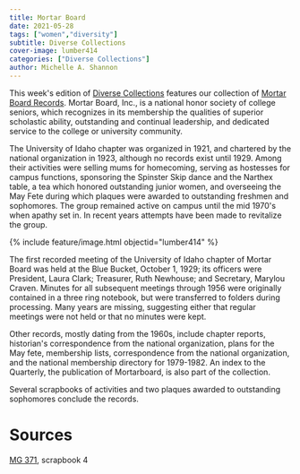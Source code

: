 ```yaml
---
title: Mortar Board
date: 2021-05-28
tags: ["women","diversity"]
subtitle: Diverse Collections
cover-image: lumber414
categories: ["Diverse Collections"]
author: Michelle A. Shannon
---
```


This week's edition of [Diverse Collections](https://harvester.lib.uidaho.edu/series/diversecollections.html) features our collection of [Mortar Board Records](https://archiveswest.orbiscascade.org/ark:/80444/xv96451). Mortar Board, Inc., is a national honor society of college seniors, which recognizes in its membership the qualities of superior scholastic ability, outstanding and continual leadership, and dedicated service to the college or university community.

The University of Idaho chapter was organized in 1921, and chartered by the national organization in 1923, although no records exist until 1929. Among their activities were selling mums for homecoming, serving as hostesses for campus functions, sponsoring the Spinster Skip dance and the Narthex table, a tea which honored outstanding junior women, and overseeing the May Fete during which plaques were awarded to outstanding freshmen and sophomores. The group remained active on campus until the mid 1970's when apathy set in. In recent years attempts have been made to revitalize the group.

{% include feature/image.html objectid="lumber414" %}

The first recorded meeting of the University of Idaho chapter of Mortar Board was held at the Blue Bucket, October 1, 1929; its officers were President, Laura Clark; Treasurer, Ruth Newhouse; and Secretary, Marylou Craven. Minutes for all subsequent meetings through 1956 were originally contained in a three ring notebook, but were transferred to folders during processing. Many years are missing, suggesting either that regular meetings were not held or that no minutes were kept.

Other records, mostly dating from the 1960s, include chapter reports, historian's correspondence from the national organization, plans for the May fete, membership lists, correspondence from the national organization, and the national membership directory for 1979-1982. An index to the Quarterly, the publication of Mortarboard, is also part of the collection.

Several scrapbooks of activities and two plaques awarded to outstanding sophomores conclude the records.

# Sources

[MG 371](https://archiveswest.orbiscascade.org/ark:/80444/xv96451), scrapbook 4